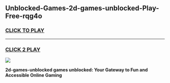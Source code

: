 
## Unblocked-Games-2d-games-unblocked-Play-Free-rqg4o
<h3>
<a href="https://premium76.site?title=2d-games-unblocked&ref=21A">CLICK TO PLAY</a></h3>
<hr>

<h3>
<a href="https://premium76.site?title=2d-games-unblocked&ref=21A">CLICK 2 PLAY</a>
  
</h3>

<a href="https://premium76.site?title=2d-games-unblocked&ref=21A"><img src="https://clearcache.store/games.png"></a>


**2d-games-unblocked games unblocked: Your Gateway to Fun and Accessible Online Gaming**

